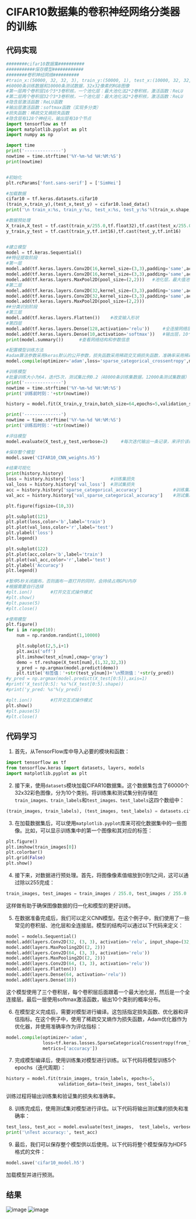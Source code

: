 # CIFAR10数据集的卷积神经网络分类器的训练
## 代码实现
```python
########cifar10数据集##########
###########保存模型############
########卷积神经网络##########
#train_x:(50000, 32, 32, 3), train_y:(50000, 1), test_x:(10000, 32, 32, 3), test_y:(10000, 1)
#60000条训练数据和10000条测试数据，32x32像素的RGB图像
#第一层两个卷积层16个3*3卷积核，一个池化层：最大池化法2*2卷积核，激活函数：ReLU
#第二层两个卷积层32个3*3卷积核，一个池化层：最大池化法2*2卷积核，激活函数：ReLU
#隐含层激活函数：ReLU函数
#输出层激活函数：softmax函数（实现多分类）
#损失函数：稀疏交叉熵损失函数
#隐含层有128个神经元，输出层有10个节点
import tensorflow as tf
import matplotlib.pyplot as plt
import numpy as np

import time
print('--------------')
nowtime = time.strftime('%Y-%m-%d %H:%M:%S')
print(nowtime)


#初始化
plt.rcParams['font.sans-serif'] = ['SimHei']

#加载数据
cifar10 = tf.keras.datasets.cifar10
(train_x,train_y),(test_x,test_y) = cifar10.load_data()
print('\n train_x:%s, train_y:%s, test_x:%s, test_y:%s'%(train_x.shape,train_y.shape,test_x.shape,test_y.shape)) 

#数据预处理
X_train,X_test = tf.cast(train_x/255.0,tf.float32),tf.cast(test_x/255.0,tf.float32)     #归一化
y_train,y_test = tf.cast(train_y,tf.int16),tf.cast(test_y,tf.int16)


#建立模型
model = tf.keras.Sequential()
##特征提取阶段
#第一层
model.add(tf.keras.layers.Conv2D(16,kernel_size=(3,3),padding='same',activation=tf.nn.relu,data_format='channels_last',input_shape=X_train.shape[1:]))  #卷积层，16个卷积核，大小（3，3），保持原图像大小，relu激活函数，输入形状（28，28，1）
model.add(tf.keras.layers.Conv2D(16,kernel_size=(3,3),padding='same',activation=tf.nn.relu))
model.add(tf.keras.layers.MaxPool2D(pool_size=(2,2)))   #池化层，最大值池化，卷积核（2，2）
#第二层
model.add(tf.keras.layers.Conv2D(32,kernel_size=(3,3),padding='same',activation=tf.nn.relu))
model.add(tf.keras.layers.Conv2D(32,kernel_size=(3,3),padding='same',activation=tf.nn.relu))
model.add(tf.keras.layers.MaxPool2D(pool_size=(2,2)))
##分类识别阶段
#第三层
model.add(tf.keras.layers.Flatten())    #改变输入形状
#第四层
model.add(tf.keras.layers.Dense(128,activation='relu'))     #全连接网络层，128个神经元，relu激活函数
model.add(tf.keras.layers.Dense(10,activation='softmax'))   #输出层，10个节点
print(model.summary())      #查看网络结构和参数信息

#配置模型训练方法
#adam算法参数采用keras默认的公开参数，损失函数采用稀疏交叉熵损失函数，准确率采用稀疏分类准确率函数
model.compile(optimizer='adam',loss='sparse_categorical_crossentropy',metrics=['sparse_categorical_accuracy'])   

#训练模型
#批量训练大小为64，迭代5次，测试集比例0.2（48000条训练集数据，12000条测试集数据）
print('--------------')
nowtime = time.strftime('%Y-%m-%d %H:%M:%S')
print('训练前时刻：'+str(nowtime))

history = model.fit(X_train,y_train,batch_size=64,epochs=5,validation_split=0.2)

print('--------------')
nowtime = time.strftime('%Y-%m-%d %H:%M:%S')
print('训练后时刻：'+str(nowtime))

#评估模型
model.evaluate(X_test,y_test,verbose=2)     #每次迭代输出一条记录，来评价该模型是否有比较好的泛化能力

#保存整个模型
model.save('CIFAR10_CNN_weights.h5')

#结果可视化
print(history.history)
loss = history.history['loss']          #训练集损失
val_loss = history.history['val_loss']  #测试集损失
acc = history.history['sparse_categorical_accuracy']            #训练集准确率
val_acc = history.history['val_sparse_categorical_accuracy']    #测试集准确率

plt.figure(figsize=(10,3))

plt.subplot(121)
plt.plot(loss,color='b',label='train')
plt.plot(val_loss,color='r',label='test')
plt.ylabel('loss')
plt.legend()

plt.subplot(122)
plt.plot(acc,color='b',label='train')
plt.plot(val_acc,color='r',label='test')
plt.ylabel('Accuracy')
plt.legend()

#暂停5秒关闭画布，否则画布一直打开的同时，会持续占用GPU内存
#根据需要自行选择
#plt.ion()       #打开交互式操作模式
#plt.show()
#plt.pause(5)
#plt.close()

#使用模型
plt.figure()
for i in range(10):
    num = np.random.randint(1,10000)

    plt.subplot(2,5,i+1)
    plt.axis('off')
    plt.imshow(test_x[num],cmap='gray')
    demo = tf.reshape(X_test[num],(1,32,32,3))
    y_pred = np.argmax(model.predict(demo))
    plt.title('标签值：'+str(test_y[num])+'\n预测值：'+str(y_pred))
#y_pred = np.argmax(model.predict(X_test[0:5]),axis=1)
#print('X_test[0:5]: %s'%(X_test[0:5].shape))
#print('y_pred: %s'%(y_pred))

#plt.ion()       #打开交互式操作模式
plt.show()
#plt.pause(5)
#plt.close()
```
## 代码学习

1. 首先，从TensorFlow库中导入必要的模块和函数：

```python
import tensorflow as tf
from tensorflow.keras import datasets, layers, models
import matplotlib.pyplot as plt
```

2. 接下来，使用`datasets`模块加载CIFAR10数据集。这个数据集包含了60000个32x32彩色图像，分为10个类别。将训练集和测试集分别存储在`train_images、train_labels`和`test_images、test_labels`这四个数组中：

```python
(train_images, train_labels), (test_images, test_labels) = datasets.cifar10.load_data()
```

3. 在加载数据集后，可以使用`matplotlib.pyplot`库来可视化数据集中的一些图像。比如，可以显示训练集中的第一个图像和其对应的标签：

```python
plt.figure()
plt.imshow(train_images[0])
plt.colorbar()
plt.grid(False)
plt.show()
```

4. 接下来，对数据进行预处理。首先，将图像像素值缩放到0到1之间，这可以通过除以255完成：

```python
train_images, test_images = train_images / 255.0, test_images / 255.0
```

这样做有助于确保图像数据的归一化和模型的更好训练。

5. 在数据准备完成后，我们可以定义CNN模型。在这个例子中，我们使用了一些常见的卷积层、池化层和全连接层。模型的结构可以通过以下代码来定义：

```python
model = models.Sequential()
model.add(layers.Conv2D(32, (3, 3), activation='relu', input_shape=(32, 32, 3)))
model.add(layers.MaxPooling2D((2, 2)))
model.add(layers.Conv2D(64, (3, 3), activation='relu'))
model.add(layers.MaxPooling2D((2, 2)))
model.add(layers.Conv2D(64, (3, 3), activation='relu'))
model.add(layers.Flatten())
model.add(layers.Dense(64, activation='relu'))
model.add(layers.Dense(10))
```

这个模型使用了三个卷积层，每个卷积层后面跟着一个最大池化层，然后是一个全连接层。最后一层使用softmax激活函数，输出10个类别的概率分布。

6. 在模型定义完成后，需要对模型进行编译。这包括指定损失函数、优化器和评估指标。在这个例子中，使用了稀疏交叉熵作为损失函数，Adam优化器作为优化器，并使用准确率作为评估指标：

```python
model.compile(optimizer='adam',
              loss=tf.keras.losses.SparseCategoricalCrossentropy(from_logits=True),
              metrics=['accuracy'])
```

7. 完成模型编译后，使用训练集对模型进行训练。以下代码将模型训练5个epochs（迭代周期）：

```python
history = model.fit(train_images, train_labels, epochs=5, 
                    validation_data=(test_images, test_labels))
```

训练过程将输出训练集和验证集的损失和准确率。

8. 训练完成后，使用测试集对模型进行评估。以下代码将输出测试集的损失和准确率：

```python
test_loss, test_acc = model.evaluate(test_images,  test_labels, verbose=2)
print('\nTest accuracy:', test_acc)
```

9. 最后，我们可以保存整个模型供以后使用。以下代码将整个模型保存为HDF5格式的文件：

```python
model.save('cifar10_model.h5')
```
加载模型并进行预测。

## 结果
![image](https://github.com/chenzhh253/chenzhenghan/assets/145008761/0f7875fe-7d94-495d-91d8-b6f7ad2ec849)
![image](https://github.com/chenzhh253/chenzhenghan/assets/145008761/94db0d8d-f6a3-4b39-abe6-e087da6fa56e)

